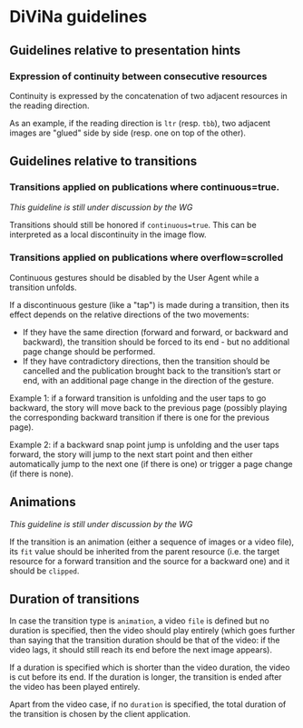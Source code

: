 # DiViNa guidelines

## Guidelines relative to presentation hints

### Expression of continuity between consecutive resources

Continuity is expressed by the concatenation of two adjacent resources in the reading direction. 

As an example, if the reading direction is `ltr` (resp. `tbb`), two adjacent images are "glued" side by side (resp. one on top of the other).

## Guidelines relative to transitions

### Transitions applied on publications where continuous=true.

*This guideline is still under discussion by the WG*

Transitions should still be honored if `continuous=true`. This can be interpreted as a local discontinuity in the image flow. 

### Transitions applied on publications where overflow=scrolled

Continuous gestures should be disabled by the User Agent while a transition unfolds.

If a discontinuous gesture (like a "tap") is made during a transition, then its effect depends on the relative directions of the two movements:

* If they have the same direction (forward and forward, or backward and backward), the transition should be forced to its end - but no additional page change should be performed.
* If they have contradictory directions, then the transition should be cancelled and the publication brought back to the transition’s start or end, with an additional page change in the direction of the gesture.
 
Example 1: if a forward transition is unfolding and the user taps to go backward, the story will move back to the previous page (possibly playing the corresponding backward transition if there is one for the previous page).

Example 2: if a backward snap point jump is unfolding and the user taps forward, the story will jump to the next start point and then either automatically jump to the next one (if there is one) or trigger a page change (if there is none).

## Animations

*This guideline is still under discussion by the WG*

If the transition is an animation (either a sequence of images or a video file), its `fit` value should be inherited from the parent resource (i.e. the target resource for a forward transition and the source for a backward one) and it should be `clipped`.

## Duration of transitions 

In case the transition type is `animation`, a video `file` is defined but no duration is specified, then the video should play entirely (which goes further than saying that the transition duration should be that of the video: if the video lags, it should still reach its end before the next image appears). 

If a duration is specified which is shorter than the video duration, the video is cut before its end. If the duration is longer, the transition is ended after the video has been played entirely. 

Apart from the video case, if no `duration` is specified, the total duration of the transition is chosen by the client application. 
